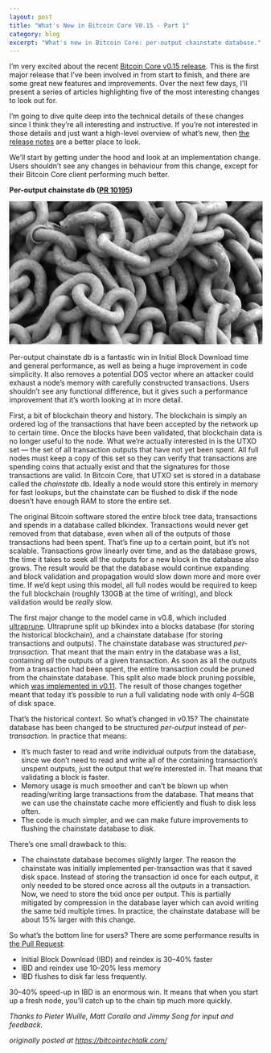 ```yaml
---
layout: post
title: "What's New in Bitcoin Core V0.15 - Part 1"
category: blog
excerpt: "What's new in Bitcoin Core: per-output chainstate database."
---
```


I’m very excited about the recent [Bitcoin Core v0.15
release](https://github.com/bitcoin/bitcoin/releases/tag/v0.15.0). This is the first major
release that I’ve been involved in from start to finish, and there are some
great new features and improvements. Over the next few days, I’ll present a
series of articles highlighting five of the most interesting changes to look out
for.

I’m going to dive quite deep into the technical details of these changes since I
think they’re all interesting and instructive. If you’re not interested in those
details and just want a high-level overview of what’s new, then [the release
notes](https://bitcoincore.org/en/releases/0.15.0/) are a better place to look.

We’ll start by getting under the hood and look at an implementation change.
Users shouldn’t see any changes in behaviour from this change, except for their
Bitcoin Core client performing much better.

**Per-output chainstate db ([PR
10195](https://github.com/bitcoin/bitcoin/pull/10195))**

<img src="./chain.jpeg" class="center-img">

Per-output chainstate db is a fantastic win in Initial Block Download time and
general performance, as well as being a huge improvement in code simplicity. It
also removes a potential DOS vector where an attacker could exhaust a node’s
memory with carefully constructed transactions. Users shouldn’t see any
functional difference, but it gives such a performance improvement that it’s
worth looking at in more detail.

First, a bit of blockchain theory and history. The blockchain is simply an
ordered log of the transactions that have been accepted by the network up to
certain time. Once the blocks have been validated, that blockchain data is no
longer useful to the node. What we’re actually interested in is the UTXO set —
the set of all transaction outputs that have not yet been spent. All full nodes
must keep a copy of this set so they can verify that transactions are spending
coins that actually exist and that the signatures for those transactions are
valid. In Bitcoin Core, that UTXO set is stored in a database called the
*chainstate* db. Ideally a node would store this entirely in memory for fast
lookups, but the chainstate can be flushed to disk if the node doesn’t have
enough RAM to store the entire set.

The original Bitcoin software stored the entire block tree data, transactions
and spends in a database called blkindex. Transactions would never get removed
from that database, even when all of the outputs of those transactions had been
spent. That’s fine up to a certain point, but it’s not scalable. Transactions
grow linearly over time, and as the database grows, the time it takes to seek
all the outputs for a new block in the database also grows. The result would be
that the database would continue expanding and block validation and propagation
would slow down more and more over time. If we’d kept using this model, all full
nodes would be required to keep the full blockchain (roughly 130GB at the time
of writing), and block validation would be *really* slow.

The first major change to the model came in v0.8, which included
[ultraprune](https://github.com/bitcoin/bitcoin/pull/1677). Ultraprune split up
blkindex into a blocks database (for storing the historical blockchain), and a
chainstate database (for storing transactions and outputs). The chainstate
database was structured *per-transaction*. That meant that the main entry in the
database was a list, containing *all* the outputs of a given transaction. As
soon as all the outputs from a transaction had been spent, the entire
transaction could be pruned from the chainstate database. This split also made
block pruning possible, which [was implemented in
v0.11](https://github.com/bitcoin/bitcoin/pull/5863). The result of those
changes together meant that today it’s possible to run a full validating node
with only 4–5GB of disk space.

That’s the historical context. So what’s changed in v0.15? The chainstate
database has been changed to be structured *per-output* instead of
*per-transaction*. In practice that means:

* It’s much faster to read and write individual outputs from the database, since
we don’t need to read and write all of the containing transaction’s unspent
outputs, just the output that we’re interested in. That means that validating a
block is faster.
* Memory usage is much smoother and can’t be blown up when reading/writing large
transactions from the database. That means that we can use the chainstate cache
more efficiently and flush to disk less often.
* The code is much simpler, and we can make future improvements to flushing the
chainstate database to disk.

There’s one small drawback to this:

* The chainstate database becomes slightly larger. The reason the chainstate was
initially implemented per-transaction was that it saved disk space. Instead of
storing the transaction id once for each output, it only needed to be stored
once across all the outputs in a transaction. Now, we need to store the txid
once per output. This is partially mitigated by compression in the database
layer which can avoid writing the same txid multiple times. In practice, the
chainstate database will be about 15% larger with this change.

So what’s the bottom line for users? There are some performance results in [the
Pull Request](https://github.com/bitcoin/bitcoin/pull/10195):

* Initial Block Download (IBD) and reindex is 30–40% faster
* IBD and reindex use 10–20% less memory
* IBD flushes to disk far less frequently.

30–40% speed-up in IBD is an enormous win. It means that when you start up a
fresh node, you’ll catch up to the chain tip much more quickly.

*Thanks to Pieter Wuille, Matt Corallo and Jimmy Song for input and feedback.*

_originally posted at https://bitcointechtalk.com/_
